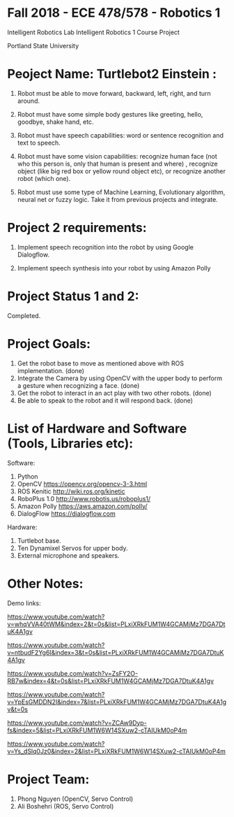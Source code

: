 # Fall 2018 - ECE 478/578 - Robotics 1

Intelligent Robotics Lab Intelligent Robotics 1 Course Project

Portland State University

# Peoject Name: Turtlebot2 Einstein :

1. Robot must be able to move forward, backward, left, right, and turn around.

2. Robot must have some simple body gestures like greeting, hello, goodbye, shake hand, etc.

3. Robot must have speech capabilities: word or sentence recognition and text to speech.

4. Robot must have some vision capabilities: recognize human face (not who this person is, only that human is present and where) , recognize object (like big red box or yellow round object etc), or recognize another robot (which one).

5. Robot must use some type of Machine Learning, Evolutionary algorithm, neural net or fuzzy logic. Take it from previous projects and integrate.

# Project 2 requirements:

1. Implement speech recognition into the robot by using Google Dialogflow.

2. Implement speech synthesis into your robot by using Amazon Polly

# Project Status 1 and 2:

Completed.

# Project Goals:

1. Get the robot base to move as mentioned above with ROS implementation. (done)
2. Integrate the Camera by using OpenCV with the upper body to perform a gesture when recognizing a face. (done)
3. Get the robot to interact in an act play with two other robots. (done)
4. Be able to speak to the robot and it will respond back. (done)

# List of Hardware and Software (Tools, Libraries etc):

Software:
1. Python
2. OpenCV https://opencv.org/opencv-3-3.html
3. ROS Kenitic http://wiki.ros.org/kinetic
4. RoboPlus 1.0 http://www.robotis.us/roboplus1/
5. Amazon Polly https://aws.amazon.com/polly/
6. DialogFlow https://dialogflow.com

Hardware:
1. Turtlebot base.
2. Ten Dynamixel Servos for upper body.
3. External microphone and speakers.

# Other Notes:
Demo links:

https://www.youtube.com/watch?v=whqVVA40tWM&index=2&t=0s&list=PLxiXRkFUM1W4GCAMjMz7DGA7DtuK4A1gv

https://www.youtube.com/watch?v=ntbudF2Yg6I&index=3&t=0s&list=PLxiXRkFUM1W4GCAMjMz7DGA7DtuK4A1gv

https://www.youtube.com/watch?v=ZsFY2O-RB7w&index=4&t=0s&list=PLxiXRkFUM1W4GCAMjMz7DGA7DtuK4A1gv

https://www.youtube.com/watch?v=YpEsGMDDN2I&index=7&list=PLxiXRkFUM1W4GCAMjMz7DGA7DtuK4A1gv&t=0s

https://www.youtube.com/watch?v=ZCAw9Dyp-fs&index=5&list=PLxiXRkFUM1W6W14SXuw2-cTAIUkM0oP4m

https://www.youtube.com/watch?v=Ys_dSlq0Jz0&index=2&list=PLxiXRkFUM1W6W14SXuw2-cTAIUkM0oP4m

# Project Team:
1. Phong Nguyen (OpenCV, Servo Control)
2. Ali Boshehri (ROS, Servo Control)
